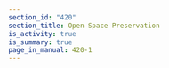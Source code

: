 ```yaml
---
section_id: "420"
section_title: Open Space Preservation
is_activity: true
is_summary: true
page_in_manual: 420-1
---
```

